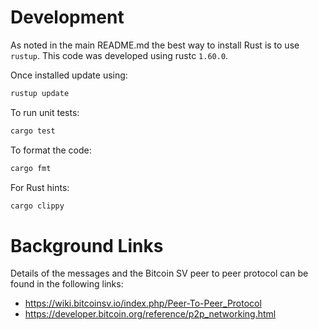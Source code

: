 
# Development
As noted in the main README.md  the best way to install Rust is to use `rustup`.
This code was developed using rustc `1.60.0`.

Once installed update using:
```bash
rustup update
```

To run unit tests:
```bash
cargo test
```

To format the code:
```bash
cargo fmt
```

For Rust hints:
```bash
cargo clippy
```

# Background Links
Details of the messages and the Bitcoin SV peer to peer protocol can be found in the following links:

* https://wiki.bitcoinsv.io/index.php/Peer-To-Peer_Protocol
* https://developer.bitcoin.org/reference/p2p_networking.html

